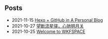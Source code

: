 ## Posts  
- 2021-11-15 [Hexo + GitHub in A Personal Blog](https://njusunset.github.io/project/2021/Hexoplusgithub/)  
- 2021-10-27 [望断流星驿，心驰明月关](https://njusunset.github.io/project/2021/211027forward/)  
- 2021-10-25 [Welcome to WKFSPACE](https://njusunset.github.io/project/2021/Welcome-to-WKFSPACE/)  
  
